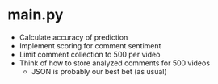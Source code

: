 # main.py

- Calculate accuracy of prediction
- Implement scoring for comment sentiment
- Limit comment collection to 500 per video
- Think of how to store analyzed comments for 500 videos
  - JSON is probably our best bet (as usual)
